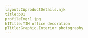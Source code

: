 ```yaml
---
layout:CWproductDetails.njk
title:p01
profileImg:1.jpg
h1Title:TIM office decoration
pTitle:Graphic.Interior photography
---
```

